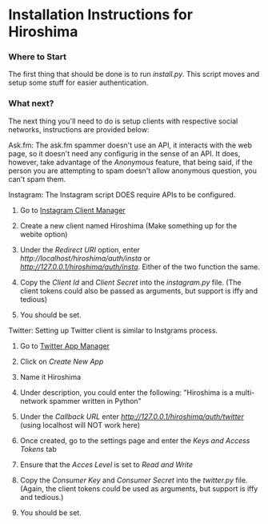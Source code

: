 # Installation Instructions for Hiroshima 

### Where to Start
The first thing that should be done is to run *install.py*. This script moves and setup some stuff for easier authentication.

### What next?
The next thing you'll need to do is setup clients with respective social networks, instructions are provided below:

Ask.fm: The ask.fm spammer doesn't use an API, it interacts with the web page, so it doesn't need any configurig in the sense of an API. It does, however, take advantage of the *Anonymous* feature, that being said, if the person you are attempting to spam doesn't allow anonymous question, you can't spam them.

Instagram: The Instagram script DOES require APIs to be configured.

1. Go to [Instagram Client Manager](https://instagram.com/developer/clients/manage/)

2. Create a new client named Hiroshima (Make something up for the webite option)

3. Under the *Redirect URI* option, enter *http://localhost/hiroshima/auth/insta* or *http://127.0.0.1/hiroshima/auth/insta*. Either of the two function the same.

4. Copy the *Client Id* and *Client Secret* into the *instagram.py* file. (The client tokens could also be passed as arguments, but support is iffy and tedious)

5. You should be set. 

Twitter: Setting up Twitter client is similar to Instgrams process.

1. Go to [Twitter App Manager](https://apps.twitter.com/)

2. Click on *Create New App*

3. Name it Hiroshima

4. Under description, you could enter the following: "Hiroshima is a multi-network spammer written in Python"

5. Under the *Callback URL* enter *http://127.0.0.1/hiroshima/auth/twitter* (using localhost will NOT work here)

6. Once created, go to the settings page and enter the *Keys and Access Tokens* tab

7. Ensure that the *Acces Level* is set to *Read and Write*

8. Copy the *Consumer Key* and *Consumer Secret* into the *twitter.py* file. (Again, the client tokens could be used as arguments, but support is iffy and tedious.)

9. You should be set.
